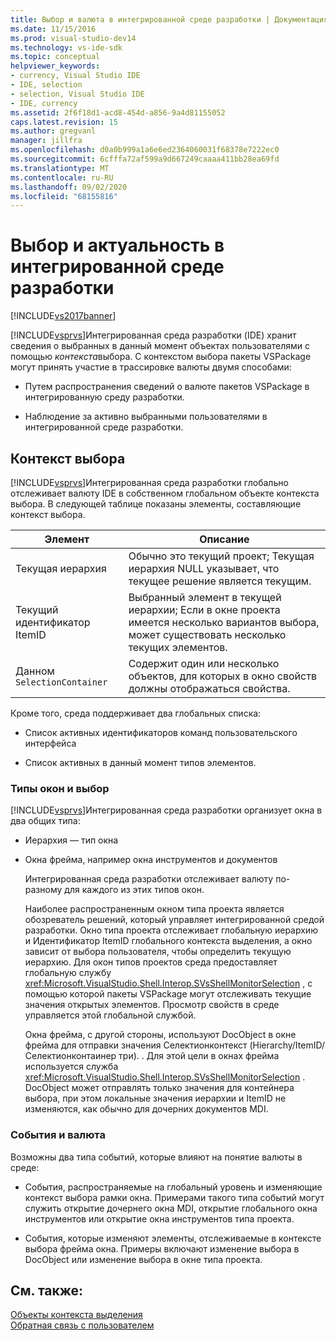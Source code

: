 ```yaml
---
title: Выбор и валюта в интегрированной среде разработки | Документация Майкрософт
ms.date: 11/15/2016
ms.prod: visual-studio-dev14
ms.technology: vs-ide-sdk
ms.topic: conceptual
helpviewer_keywords:
- currency, Visual Studio IDE
- IDE, selection
- selection, Visual Studio IDE
- IDE, currency
ms.assetid: 2f6f18d1-acd8-454d-a856-9a4d81155052
caps.latest.revision: 15
ms.author: gregvanl
manager: jillfra
ms.openlocfilehash: d0a0b999a1a6e6ed2364060031f68378e7222ec0
ms.sourcegitcommit: 6cfffa72af599a9d667249caaaa411bb28ea69fd
ms.translationtype: MT
ms.contentlocale: ru-RU
ms.lasthandoff: 09/02/2020
ms.locfileid: "68155816"
---
```

# <a name="selection-and-currency-in-the-ide"></a>Выбор и актуальность в интегрированной среде разработки
[!INCLUDE[vs2017banner](../../includes/vs2017banner.md)]

[!INCLUDE[vsprvs](../../includes/vsprvs-md.md)]Интегрированная среда разработки (IDE) хранит сведения о выбранных в данный момент объектах пользователями с помощью *контекста*выбора. С контекстом выбора пакеты VSPackage могут принять участие в трассировке валюты двумя способами:  
  
- Путем распространения сведений о валюте пакетов VSPackage в интегрированную среду разработки.  
  
- Наблюдение за активно выбранными пользователями в интегрированной среде разработки.  
  
## <a name="selection-context"></a>Контекст выбора  
 [!INCLUDE[vsprvs](../../includes/vsprvs-md.md)]Интегрированная среда разработки глобально отслеживает валюту IDE в собственном глобальном объекте контекста выбора. В следующей таблице показаны элементы, составляющие контекст выбора.  
  
|Элемент|Описание|  
|-------------|-----------------|  
|Текущая иерархия|Обычно это текущий проект; Текущая иерархия NULL указывает, что текущее решение является текущим.|  
|Текущий идентификатор ItemID|Выбранный элемент в текущей иерархии; Если в окне проекта имеется несколько вариантов выбора, может существовать несколько текущих элементов.|  
|Данном `SelectionContainer`|Содержит один или несколько объектов, для которых в окно свойств должны отображаться свойства.|  
  
 Кроме того, среда поддерживает два глобальных списка:  
  
- Список активных идентификаторов команд пользовательского интерфейса  
  
- Список активных в данный момент типов элементов.  
  
### <a name="window-types-and-selection"></a>Типы окон и выбор  
 [!INCLUDE[vsprvs](../../includes/vsprvs-md.md)]Интегрированная среда разработки организует окна в два общих типа:  
  
- Иерархия — тип окна  
  
- Окна фрейма, например окна инструментов и документов  
  
  Интегрированная среда разработки отслеживает валюту по-разному для каждого из этих типов окон.  
  
  Наиболее распространенным окном типа проекта является обозреватель решений, который управляет интегрированной средой разработки. Окно типа проекта отслеживает глобальную иерархию и Идентификатор ItemID глобального контекста выделения, а окно зависит от выбора пользователя, чтобы определить текущую иерархию. Для окон типов проектов среда предоставляет глобальную службу <xref:Microsoft.VisualStudio.Shell.Interop.SVsShellMonitorSelection> , с помощью которой пакеты VSPackage могут отслеживать текущие значения открытых элементов. Просмотр свойств в среде управляется этой глобальной службой.  
  
  Окна фрейма, с другой стороны, используют DocObject в окне фрейма для отправки значения Селектионконтекст (Hierarchy/ItemID/Селектионконтаинер три). . Для этой цели в окнах фрейма используется служба <xref:Microsoft.VisualStudio.Shell.Interop.SVsShellMonitorSelection> . DocObject может отправлять только значения для контейнера выбора, при этом локальные значения иерархии и ItemID не изменяются, как обычно для дочерних документов MDI.  
  
### <a name="events-and-currency"></a>События и валюта  
 Возможны два типа событий, которые влияют на понятие валюты в среде:  
  
- События, распространяемые на глобальный уровень и изменяющие контекст выбора рамки окна. Примерами такого типа событий могут служить открытие дочернего окна MDI, открытие глобального окна инструментов или открытие окна инструментов типа проекта.  
  
- События, которые изменяют элементы, отслеживаемые в контексте выбора фрейма окна. Примеры включают изменение выбора в DocObject или изменение выбора в окне типа проекта.  
  
## <a name="see-also"></a>См. также:  
 [Объекты контекста выделения](../../extensibility/internals/selection-context-objects.md)   
 [Обратная связь с пользователем](../../extensibility/internals/feedback-to-the-user.md)
